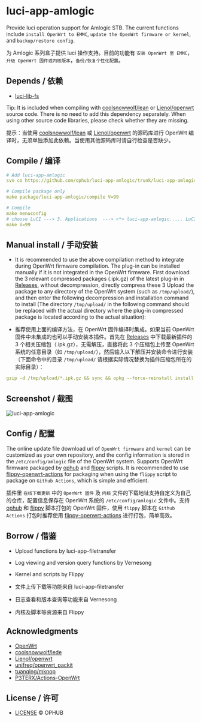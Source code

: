 
# luci-app-amlogic

Provide luci operation support for Amlogic STB. The current functions include `install OpenWrt to EMMC`, `update the OpenWrt firmware or kernel`, and `backup/restore config`.

为 Amlogic 系列盒子提供 luci 操作支持。目前的功能有 `安装 OpenWrt 至 EMMC`，`升级 OpenWrt 固件或内核版本`，`备份/恢复个性化配置`。

## Depends / 依赖

- [luci-lib-fs](https://github.com/ophub/luci-app-amlogic/tree/main/luci-lib-fs)

Tip: It is included when compiling with [coolsnowwolf/lean](https://github.com/coolsnowwolf/lede/tree/master/package/lean/luci-lib-fs) or [Lienol/openwrt](https://github.com/Lienol/openwrt/tree/21.02/package/lean/luci-lib-fs) source code. There is no need to add this dependency separately. When using other source code libraries, please check whether they are missing.

提示：当使用 [coolsnowwolf/lean](https://github.com/coolsnowwolf/lede/tree/master/package/lean/luci-lib-fs) 或 [Lienol/openwrt](https://github.com/Lienol/openwrt/tree/21.02/package/lean/luci-lib-fs) 的源码库进行 OpenWrt 编译时，无须单独添加此依赖。当使用其他源码库时请自行检查是否缺少。

## Compile / 编译

```yaml
# Add luci-app-amlogic
svn co https://github.com/ophub/luci-app-amlogic/trunk/luci-app-amlogic package/luci-app-amlogic

# Compile package only
make package/luci-app-amlogic/compile V=99

# Compile
make menuconfig
# choose LuCI ---> 3. Applications  ---> <*> luci-app-amlogic..... LuCI support for Amlogic S9xxx STB ----> save
make V=99
```

## Manual install / 手动安装

- It is recommended to use the above compilation method to integrate during OpenWrt firmware compilation. The plug-in can be installed manually if it is not integrated in the OpenWrt firmware. First download the 3 relevant compressed packages (.ipk.gz) of the latest plug-in in [Releases](https://github.com/ophub/luci-app-amlogic/releases), without decompression, directly compress these 3 Upload the package to any directory of the OpenWrt system (such as `/tmp/upload/`), and then enter the following decompression and installation command to install (The directory `/tmp/upload/` in the following command should be replaced with the actual directory where the plug-in compressed package is located according to the actual situation): 

- 推荐使用上面的编译方法，在 OpenWrt 固件编译时集成。如果当前 OpenWrt 固件中未集成的也可以手动安装本插件。首先在 [Releases](https://github.com/ophub/luci-app-amlogic/releases) 中下载最新插件的 3 个相关压缩包（.ipk.gz），无需解压，直接将此 3 个压缩包上传至 OpenWrt 系统的任意目录（如 `/tmp/upload/`），然后输入以下解压并安装命令进行安装（下面命令中的目录 `/tmp/upload/` 请根据实际情况替换为插件压缩包所在的实际目录）：

```yaml
gzip -d /tmp/upload/*.ipk.gz && sync && opkg --force-reinstall install /tmp/upload/*.ipk
```

## Screenshot / 截图

![luci-app-amlogic](https://user-images.githubusercontent.com/68696949/121277810-f9ebd800-c903-11eb-9bf4-7c2b11f9a1d3.gif)


## Config / 配置

The online update file download url of `OpenWrt firmware` and `kernel` can be customized as your own repository, and the config information is stored in the `/etc/config/amlogic` file of the OpenWrt system. Supports OpenWrt firmware packaged by [ophub](https://github.com/ophub/amlogic-s9xxx-openwrt) and [flippy](https://github.com/unifreq/openwrt_packit) scripts. It is recommended to use [flippy-openwrt-actions](https://github.com/ophub/flippy-openwrt-actions) for packaging when using the `flippy` script to package on `Github Actions`, which is simple and efficient.

插件里 `在线下载更新` 中的 `OpenWrt 固件` 及 `内核` 文件的下载地址支持自定义为自己的仓库，配置信息保存在 OpenWrt 系统的 `/etc/config/amlogic` 文件中。支持 [ophub](https://github.com/ophub/amlogic-s9xxx-openwrt) 和 [flippy](https://github.com/unifreq/openwrt_packit) 脚本打包的 OpenWrt 固件，使用 `flippy` 脚本在 `Github Actions` 打包时推荐使用 [flippy-openwrt-actions](https://github.com/ophub/flippy-openwrt-actions) 进行打包，简单高效。

## Borrow / 借鉴

- Upload functions by luci-app-filetransfer
- Log viewing and version query functions by Vernesong
- Kernel and scripts by Flippy

- 文件上传下载等功能来自 luci-app-filetransfer
- 日志查看和版本查询等功能来自 Vernesong
- 内核及脚本等资源来自 Flippy

## Acknowledgments

- [OpenWrt](https://github.com/openwrt/openwrt)
- [coolsnowwolf/lede](https://github.com/coolsnowwolf/lede)
- [Lienol/openwrt](https://github.com/Lienol/openwrt)
- [unifreq/openwrt_packit](https://github.com/unifreq/openwrt_packit)
- [tuanqing/mknop](https://github.com/tuanqing/mknop)
- [P3TERX/Actions-OpenWrt](https://github.com/P3TERX/Actions-OpenWrt)

## License / 许可
- [LICENSE](https://github.com/ophub/luci-app-amlogic/blob/main/LICENSE) © OPHUB
